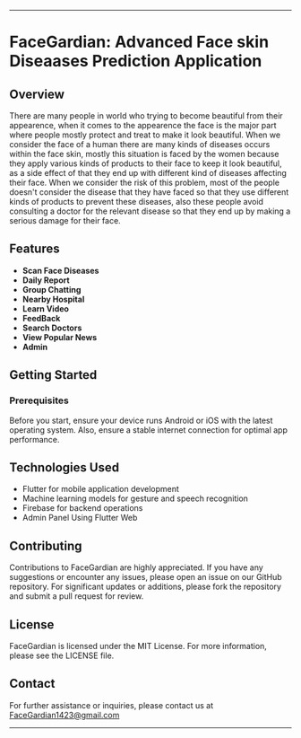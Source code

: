
---

# FaceGardian: Advanced Face skin Diseaases Prediction Application

## Overview
There are many people in world who trying to become beautiful from their appearence, 
when it comes to the appearence the face is the major part where people mostly protect and treat to make it look beautiful. When we consider the face of a human there are many kinds of diseases occurs within the face skin, mostly this situation is faced by the women because they apply various kinds of products to their face to keep it look beautiful, as a side effect of that they end up with different kind of diseases
affecting their face. When we consider the risk of this problem, most of the people doesn't consider the disease that  they have faced so that they use different kinds of products to prevent these diseases, also these people avoid consulting a  doctor for the relevant disease so that they end up by making a serious damage for their face.

## Features
- **Scan Face Diseases**
- **Daily Report**
-  **Group Chatting**
-  **Nearby Hospital**
-  **Learn Video**
-  **FeedBack**
-  **Search Doctors**
-  **View Popular News**
-  **Admin**


## Getting Started

### Prerequisites
Before you start, ensure your device runs Android or iOS with the latest operating system. Also, ensure a stable internet connection for optimal app performance.


## Technologies Used
- Flutter for mobile application development
- Machine learning models for gesture and speech recognition
- Firebase for backend operations
- Admin Panel Using Flutter Web

## Contributing
Contributions to FaceGardian are highly appreciated. If you have any suggestions or encounter any issues, please open an issue on our GitHub repository. For significant updates or additions, please fork the repository and submit a pull request for review.

## License
FaceGardian is licensed under the MIT License. For more information, please see the LICENSE file.

## Contact
For further assistance or inquiries, please contact us at FaceGardian1423@gmail.com

---
